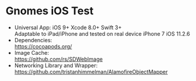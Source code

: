 # Gnomes iOS Test

- Universal App: iOS 9+ Xcode 8.0+ Swift 3+<br />
Adaptable to iPad/iPhone and tested on real device iPhone 7 iOS 11.2.6
- Dependencies: <br/>
https://cocoapods.org/ <br />
- Image Cache: <br />
https://github.com/rs/SDWebImage <br />
- Networking Library and Wrapper: <br />
https://github.com/tristanhimmelman/AlamofireObjectMapper <br />
